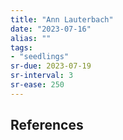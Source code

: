 ```yaml
---
title: "Ann Lauterbach"
date: "2023-07-16"
alias: ""
tags:
- "seedlings"
sr-due: 2023-07-19
sr-interval: 3
sr-ease: 250
---
```




## References
